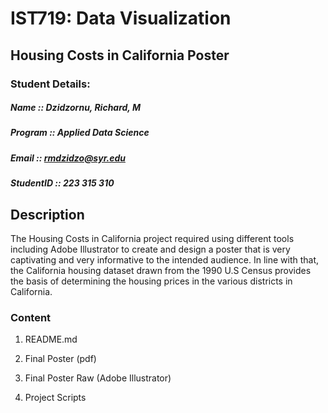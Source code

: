 # IST719: Data Visualization
##	Housing Costs in California Poster

### Student Details:  
##### Name :: Dzidzornu, Richard, M  
##### Program :: Applied Data Science  
##### Email :: rmdzidzo@syr.edu  
##### StudentID :: 223 315 310  
##
##       Description  
The Housing Costs in California project required using different tools including Adobe Illustrator to create and design a poster that is very captivating and very informative to the intended audience. In line with that, the California housing dataset drawn from the 1990 U.S Census provides the basis of determining the housing prices in the various districts in California.

### Content

1. README.md

2. Final Poster (pdf)

3. Final Poster Raw (Adobe Illustrator)

4. Project Scripts

